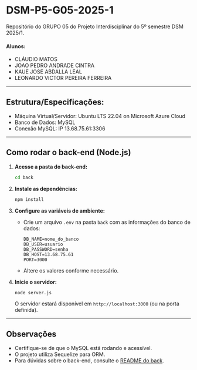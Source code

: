 # DSM-P5-G05-2025-1
Repositório do GRUPO 05 do Projeto Interdisciplinar do 5º semestre DSM 2025/1.

#### Alunos: 
<ul>
  <li>CLÁUDIO MATOS</li>
  <li>JOAO PEDRO ANDRADE CINTRA</li>
  <li>KAUE JOSE ABDALLA LEAL</li>
  <li>LEONARDO VICTOR PEREIRA FERREIRA</li>
</ul>

---

## Estrutura/Especificações:
- Máquina Virtual/Servidor: Ubuntu LTS 22.04 on Microsoft Azure Cloud 
- Banco de Dados: MySQL 
- Conexão MySQL: IP 13.68.75.61:3306

---

## Como rodar o back-end (Node.js)

1. **Acesse a pasta do back-end:**
   ```sh
   cd back
   ```

2. **Instale as dependências:**
   ```sh
   npm install
   ```

3. **Configure as variáveis de ambiente:**
   - Crie um arquivo `.env` na pasta `back` com as informações do banco de dados:
     ```
     DB_NAME=nome_do_banco
     DB_USER=usuario
     DB_PASSWORD=senha
     DB_HOST=13.68.75.61
     PORT=3000
     ```
   - Altere os valores conforme necessário.

4. **Inicie o servidor:**
   ```sh
   node server.js
   ```
   O servidor estará disponível em `http://localhost:3000` (ou na porta definida).

---

## Observações

- Certifique-se de que o MySQL está rodando e acessível.
- O projeto utiliza Sequelize para ORM.
- Para dúvidas sobre o back-end, consulte o [README do back](back/README.md).

